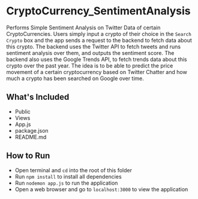 # CryptoCurrency_SentimentAnalysis

Performs Simple Sentiment Analysis on Twitter Data of certain CryptoCurrencies. Users simply input a crypto of their choice in the `Search Crypto` box and the app sends a request to the backend to fetch data about this crypto. The backend uses the Twitter API to fetch tweets and runs sentiment analysis over them, and outputs the sentiment score. The backend also uses the Google Trends API, to fetch trends data about this crypto over the past year. The idea is to be able to predict the price movement of a certain cryptocurrency based on Twitter Chatter and how much a crypto has been searched on Google over time.

## What's Included

* Public
* Views
* App.js
* package.json
* README.md

## How to Run

* Open terminal and `cd` into the root of this folder
* Run `npm install` to install all dependencies
* Run `nodemon app.js` to run the application
* Open a web browser and go to `localhost:3000` to view the application
